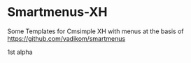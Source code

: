 # Smartmenus-XH

Some Templates for Cmsimple XH with menus at the basis of https://github.com/vadikom/smartmenus

1st alpha
